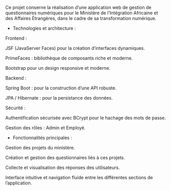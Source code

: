  Ce projet conserne la réalisation d’une application web de gestion de questionnaires numériques pour le Ministère
 de l’Intégration Africaine et des Affaires Étrangères, dans le cadre de sa transformation numérique.
 

- Technologies et architecture :

Frontend :

JSF (JavaServer Faces) pour la création d’interfaces dynamiques.


PrimeFaces : bibliothèque de composants riche et moderne.


Bootstrap pour un design responsive et moderne.


Backend :


Spring Boot : pour la construction d’une API robuste.


JPA / Hibernate : pour la persistance des données.


Sécurité :


Authentification sécurisée avec BCrypt pour le hachage des mots de passe.


Gestion des rôles : Admin et Employé.


- Fonctionnalités principales :
  
Gestion des projets du ministère.


Création et gestion des questionnaires liés à ces projets.


Collecte et visualisation des réponses des utilisateurs.


Interface intuitive et navigation fluide entre les différentes sections de l’application.


